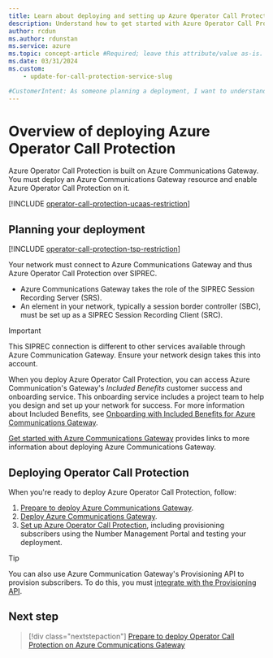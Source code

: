 ```yaml
---
title: Learn about deploying and setting up Azure Operator Call Protection
description: Understand how to get started with Azure Operator Call Protection to protect your customers against fraud.
author: rcdun
ms.author: rdunstan
ms.service: azure
ms.topic: concept-article #Required; leave this attribute/value as-is.
ms.date: 03/31/2024
ms.custom:
    - update-for-call-protection-service-slug

#CustomerIntent: As someone planning a deployment, I want to understand what I need to do so that I can do it easily.
---
```

# Overview of deploying Azure Operator Call Protection

Azure Operator Call Protection is built on Azure Communications Gateway.
You must deploy an Azure Communications Gateway resource and enable Azure Operator Call Protection on it.

[!INCLUDE [operator-call-protection-ucaas-restriction](includes/operator-call-protection-ucaas-restriction.md)]

## Planning your deployment

[!INCLUDE [operator-call-protection-tsp-restriction](includes/operator-call-protection-tsp-restriction.md)]

Your network must connect to Azure Communications Gateway and thus Azure Operator Call Protection over SIPREC.

- Azure Communications Gateway takes the role of the SIPREC Session Recording Server (SRS).
- An element in your network, typically a session border controller (SBC), must be set up as a SIPREC Session Recording Client (SRC).

> [!IMPORTANT]
> This SIPREC connection is different to other services available through Azure Communication Gateway. Ensure your network design takes this into account.

When you deploy Azure Operator Call Protection, you can access Azure Communication's Gateway's _Included Benefits_ customer success and onboarding service. This onboarding service includes a project team to help you design and set up your network for success. For more information about Included Benefits, see [Onboarding with Included Benefits for Azure Communications Gateway](../communications-gateway/onboarding.md).

[Get started with Azure Communications Gateway](../communications-gateway/get-started.md) provides links to more information about deploying Azure Communications Gateway.

## Deploying Operator Call Protection

When you're ready to deploy Azure Operator Call Protection, follow:

1. [Prepare to deploy Azure Communications Gateway](../communications-gateway/prepare-to-deploy.md?toc=/azure/operator-call-protection/toc.json&bc=/azure/operator-call-protection/breadcrumb/toc.json).
1. [Deploy Azure Communications Gateway](../communications-gateway/deploy.md?toc=/azure/operator-call-protection/toc.json&bc=/azure/operator-call-protection/breadcrumb/toc.json).
1. [Set up Azure Operator Call Protection](set-up-operator-call-protection.md), including provisioning subscribers using the Number Management Portal and testing your deployment.

> [!TIP]
> You can also use Azure Communication Gateway's Provisioning API to provision subscribers. To do this, you must [integrate with the Provisioning API](../communications-gateway/integrate-with-provisioning-api.md).

## Next step

> [!div class="nextstepaction"]
> [Prepare to deploy Operator Call Protection on Azure Communications Gateway](../communications-gateway/prepare-to-deploy.md?toc=/azure/operator-call-protection/toc.json&bc=/azure/operator-call-protection/breadcrumb/toc.json)
